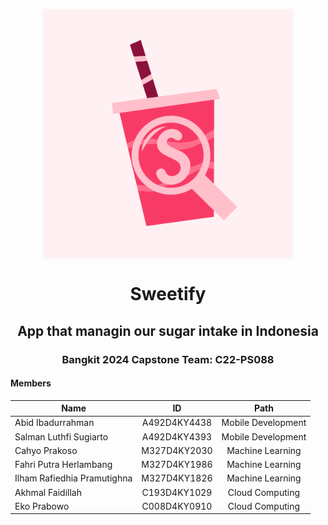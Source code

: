 <p align="center">
  <img align="center" width="400" src="/profile/img/Logo Sweetify.png" />
</p>
<h1 align="center">Sweetify</h1>
<h2 align="center">App that managin our sugar intake in Indonesia</h2>

<h3 align="center">Bangkit 2024 Capstone Team: C22-PS088</h3>

#### Members

| Name                  |     ID     |        Path        |
| --------------------- | :--------: | :----------------: |
| Abid Ibadurrahman | A492D4KY4438 | Mobile Development |
| Salman Luthfi Sugiarto | A492D4KY4393 | Mobile Development |
| Cahyo Prakoso | M327D4KY2030 |  Machine Learning  |
| Fahri Putra Herlambang | M327D4KY1986 |  Machine Learning  |
| Ilham Rafiedhia Pramutighna | M327D4KY1826 |  Machine Learning  |
| Akhmal Faidillah | C193D4KY1029 |  Cloud Computing   |
| Eko Prabowo | C008D4KY0910 |  Cloud Computing   |
